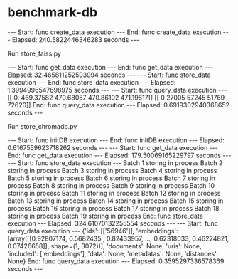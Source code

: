 # benchmark-db

--- Start: func create_data execution ---
    End:   func create_data execution
--- Elapsed: 240.5822446346283 seconds ---

Run store_faiss.py

--- Start: func get_data execution ---
    End:   func get_data execution
--- Elapsed: 32.465811252593994 seconds ---
--- Start: func store_data execution ---
    End:   func store_data execution
--- Elapsed: 1.3994996547698975 seconds ---
--- Start: func query_data execution ---
[[  0.      469.37582 470.68057 470.86102 471.19617]] [[    0 27005 57245 51769 72620]]
    End:   func query_data execution
--- Elapsed: 0.6919302940368652 seconds ---

Run store_chromadb.py

--- Start: func initDB execution ---
    End:   func initDB execution
--- Elapsed: 0.6167559623718262 seconds ---
--- Start: func get_data execution ---
    End:   func get_data execution
--- Elapsed: 179.50069165229797 seconds ---
--- Start: func store_data execution ---
Batch 1 storing in process
Batch 2 storing in process
Batch 3 storing in process
Batch 4 storing in process
Batch 5 storing in process
Batch 6 storing in process
Batch 7 storing in process
Batch 8 storing in process
Batch 9 storing in process
Batch 10 storing in process
Batch 11 storing in process
Batch 12 storing in process
Batch 13 storing in process
Batch 14 storing in process
Batch 15 storing in process
Batch 16 storing in process
Batch 17 storing in process
Batch 18 storing in process
Batch 19 storing in process
    End:   func store_data execution
--- Elapsed: 324.61070132255554 seconds ---
--- Start: func query_data execution ---
{'ids': [['56946']], 'embeddings': [array([[0.92807174, 0.5682435 , 0.82433957, ..., 0.62318033, 0.46224821,
        0.07426658]], shape=(1, 3072))], 'documents': None, 'uris': None, 'included': ['embeddings'], 'data': None, 'metadatas': None, 'distances': None}
    End:   func query_data execution
--- Elapsed: 0.3595297336578369 seconds ---